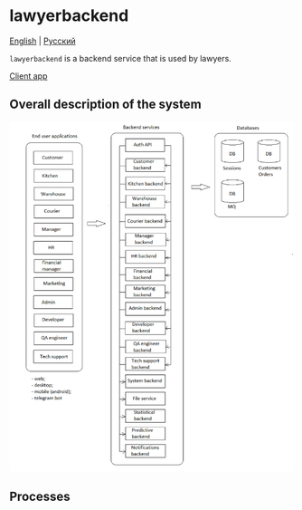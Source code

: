 # lawyerbackend

[English](lawyerbackend.md) | [Русский](lawyerbackend.ru.md)

`lawyerbackend` is a backend service that is used by lawyers.

[Client app](../frontend/lawyerclient.md)

## Overall description of the system 

![system_overall](../img/system_overall.png)

## Processes 

